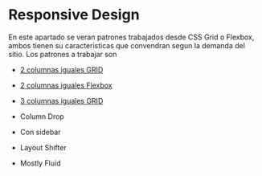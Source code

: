 # Responsive Design

En este apartado se veran patrones trabajados desde CSS Grid o Flexbox, ambos tienen su caracteristicas que convendran segun la demanda del sitio. Los patrones a trabajar son

- [2 columnas iguales GRID](/patternDesign/examples/01-2columnas_iguales_css_grid/)
- [2 columnas iguales Flexbox](/patternDesign/examples/02-2columnas_iguales_flexbox/)
- [3 columnas iguales GRID](/patternDesign/examples/03-3columnas_iguales_css_grid/)

- Column Drop
- Con sidebar
- Layout Shifter
- Mostly Fluid
